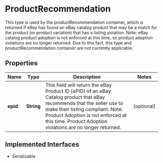 

# ProductRecommendation

This type is used by the productRecommendation container, which is returned if eBay has found an eBay catalog product that may be a match for the product (or product variation) that has a listing violation. Note: eBay catalog product adoption is not enforced at this time, so product adoption violations are no longer returned. Due to this fact, this type and productRecommendation container are not currently applicable.
## Properties

Name | Type | Description | Notes
------------ | ------------- | ------------- | -------------
**epid** | **String** | This field will return the eBay Product ID {ePID) of an eBay Catalog product that eBay recommends that the seller use to make their listing compliant. Note: Product Adoption is not enforced at this time. Product Adoption violations are no longer returned. |  [optional]


## Implemented Interfaces

* Serializable


